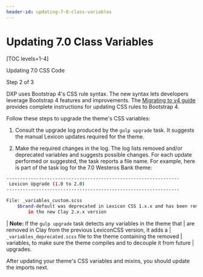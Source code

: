 ```yaml
---
header-id: updating-7-0-class-variables
---
```


# Updating 7.0 Class Variables

[TOC levels=1-4]

<div class="learn-path-step row">
    <p id="stepTitle">Updating 7.0 CSS Code</p><p>Step 2 of 3</p>
</div>

DXP uses Bootstrap 4's CSS rule syntax. The new syntax lets developers 
leverage Bootstrap 4 features and improvements. The [Migrating to v4 guide](https://getbootstrap.com/docs/4.0/migration/) 
provides complete instructions for updating CSS rules to Bootstrap 4. 

Follow these steps to upgrade the theme's CSS variables:

1.  Consult the upgrade log produced by the `gulp upgrade` task. It suggests the 
    manual Lexicon updates required for the theme.

2.  Make the required changes in the log. The log lists removed and/or 
    deprecated variables and suggests possible changes. For each update 
    performed or suggested, the task reports a file name. For example, here is 
    part of the task log for the 7.0 Westeros Bank theme:

```bash
----------------------------------------------------------------
 Lexicon Upgrade (1.0 to 2.0)
----------------------------------------------------------------

File: _variables_custom.scss
    $brand-default was deprecated in Lexicon CSS 1.x.x and has been removed 
		in the new Clay 2.x.x version
```

| **Note:** If the `gulp upgrade` task detects any variables in the theme that 
| are removed in Clay from the previous LexiconCSS version, it adds a 
| `_variables_deprecated.scss` file to the theme containing the removed 
| variables, to make sure the theme compiles and to decouple it from future 
| upgrades.

After updating your theme's CSS variables and mixins, you should update the 
imports next. 
